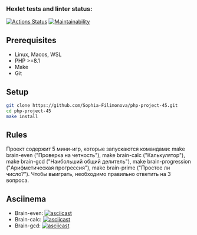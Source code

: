 ### Hexlet tests and linter status:
[![Actions Status](https://github.com/Sophia-Filimonova/php-project-45/actions/workflows/hexlet-check.yml/badge.svg)](https://github.com/Sophia-Filimonova/php-project-45/actions)
[![Maintainability](https://api.codeclimate.com/v1/badges/074ca46625cb98c2b80e/maintainability)](https://codeclimate.com/github/Sophia-Filimonova/php-project-45/maintainability)

## Prerequisites

* Linux, Macos, WSL
* PHP >=8.1
* Make
* Git

## Setup

```bash
git clone https://github.com/Sophia-Filimonova/php-project-45.git
cd php-project-45 
make install
```
## Rules

Проект содержит 5 мини-игр, которые запускаются командами: make brain-even ("Проверка на четность"), make brain-сalc ("Калькулятор"), make brain-gcd ("Наибольший общий делитель"), make brain-progression ("Арифметическая прогрессия"), make brain-prime ("Простое ли число?"). Чтобы выиграть, необходимо правильно ответить на 3 вопроса.

## Asciinema

* Brain-even:
[![asciicast](https://asciinema.org/a/b4olwJNWIMYOdI7rIROpNIQ0n.svg)](https://asciinema.org/a/b4olwJNWIMYOdI7rIROpNIQ0n)
* Brain-calc:
[![asciicast](https://asciinema.org/a/7nQpYufJayFkQnFixUIyUayhv.svg)](https://asciinema.org/a/7nQpYufJayFkQnFixUIyUayhv)
* Brain-gcd:
[![asciicast](https://asciinema.org/a/giz87hDvt429FHRWBWsBLY5sQ.svg)](https://asciinema.org/a/giz87hDvt429FHRWBWsBLY5sQ)

